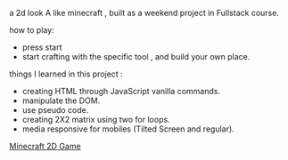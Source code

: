 a 2d look A like minecraft , built as a weekend project in Fullstack course.

how to play:
- press start
- start crafting with the specific tool , and build your own place.

things I learned in this project :
- creating HTML through JavaScript vanilla commands.
- manipulate the DOM.
- use pseudo code.
- creating 2X2 matrix using two for loops.
- media responsive for mobiles (Tilted Screen and regular).

[Minecraft 2D Game](https://minecraft-by-jawad.netlify.app/)


